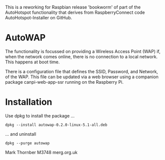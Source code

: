 This is a reworking for Raspbian release 'bookworm' of part of the AutoHotspot functionality
that derives from RaspberryConnect code AutoHotspot-Installer on GitHub.

#  AutoWAP

The functionality is focussed on providing a Wireless Access Point (WAP)
if, when the network comes online, there is no connection to a local
network.  This happens at boot time.

There is a configuration file that defines the SSID, Password, and
Network, of the WAP.  This file can be updated via a web browser using a
companion package canpi-web-app-ssr running on the Raspberry Pi.

# Installation

Use dpkg to install the package ...

`dpkg --install autowap-0.2.0-linux-5.1-all.deb`

... and uninstall 

`dpkg --purge autowap`

Mark Thornber
M3748
merg.org.uk

